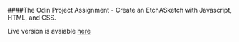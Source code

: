 ####The Odin Project Assignment - Create an EtchASketch with Javascript, HTML, and CSS.

Live version is avaiable [here](https://timothy-taylor.github.io/etchasketch/index.html)
